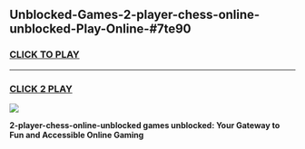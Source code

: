 
## Unblocked-Games-2-player-chess-online-unblocked-Play-Online-#7te90
<h3>
<a href="https://premium.freeplayer.one?title=2-player-chess-online-unblocked&ref=27F">CLICK TO PLAY</a></h3>
<hr>

<h3>
<a href="https://premium.freeplayer.one?title=2-player-chess-online-unblocked&ref=27F">CLICK 2 PLAY</a>
  
</h3>

<a href="https://premium.freeplayer.one?title=2-player-chess-online-unblocked&ref=27F"><img src="https://clearcache.store/games.png"></a>


**2-player-chess-online-unblocked games unblocked: Your Gateway to Fun and Accessible Online Gaming**
